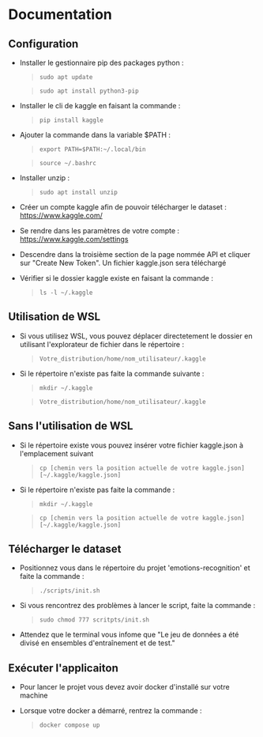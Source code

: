 # Documentation

## Configuration 
- Installer le gestionnaire pip des packages python :
    > `sudo apt update` 

    > `sudo apt install python3-pip`

- Installer le cli de kaggle en faisant la commande :
    > `pip install kaggle`

- Ajouter la commande dans la variable $PATH :
    > `export PATH=$PATH:~/.local/bin`

    > `source ~/.bashrc`

- Installer unzip :
    > `sudo apt install unzip`

- Créer un compte kaggle afin de pouvoir télécharger le dataset : https://www.kaggle.com/

- Se rendre dans les paramètres de votre compte : https://www.kaggle.com/settings

- Descendre dans la troisième section de la page nommée API et cliquer sur "Create New Token".
Un fichier kaggle.json sera téléchargé

- Vérifier si le dossier kaggle existe en faisant la commande :
    > `ls -l ~/.kaggle`

## Utilisation de WSL
- Si vous utilisez WSL, vous pouvez déplacer directetement le dossier en utilisant l'explorateur de fichier dans le répertoire :
    > `Votre_distribution/home/nom_utilisateur/.kaggle`

- Si le répertoire n'existe pas faite la commande suivante :
    > `mkdir ~/.kaggle`

    > `Votre_distribution/home/nom_utilisateur/.kaggle`

## Sans l'utilisation de WSL
- Si le répertoire existe vous pouvez insérer votre fichier kaggle.json à l'emplacement suivant 
    > `cp [chemin vers la position actuelle de votre kaggle.json] [~/.kaggle/kaggle.json]`

- Si le répertoire n'existe pas faite la commande :
    > `mkdir ~/.kaggle`

    > `cp [chemin vers la position actuelle de votre kaggle.json] [~/.kaggle/kaggle.json]`

## Télécharger le dataset
- Positionnez vous dans le répertoire du projet 'emotions-recognition' et faite la commande :
    > `./scripts/init.sh`

- Si vous rencontrez des problèmes à lancer le script, faite la commande :
    > `sudo chmod 777 scritpts/init.sh`

- Attendez que le terminal vous infome que "Le jeu de données a été divisé en ensembles d'entraînement et de test."

## Exécuter l'applicaiton
- Pour lancer le projet vous devez avoir docker d'installé sur votre machine

- Lorsque votre docker a démarré, rentrez la commande :
    > `docker compose up`

